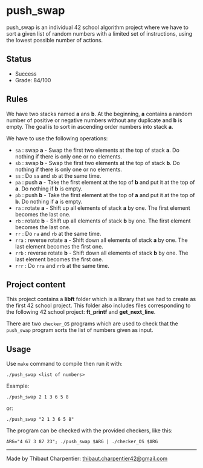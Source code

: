 # push_swap

push_swap is an individual 42 school algorithm project where we have to sort a given list of random numbers with a limited set of instructions, using the lowest possible number of actions.

## Status

* Success
* Grade: 84/100

## Rules

We have two stacks named **a** ans **b**. At the beginning, **a** contains a random number of positive or negative numbers without any duplicate and **b** is empty. The goal is to sort in ascending order numbers into stack **a**.

We have to use the following operations:
* ```sa``` : swap **a** - Swap the first two elements at the top of stack **a**. Do nothing if there is only one or no elements.
* ```sb``` : swap **b** - Swap the first two elements at the top of stack **b**. Do nothing if there is only one or no elements.
* ```ss``` : Do ```sa``` and ```sb``` at the same time.
* ```pa``` : push **a** - Take the first element at the top of **b** and put it at the top of **a**. Do nothing if **b** is empty.
* ```pb``` : push **b** - Take the first element at the top of **a** and put it at the top of **b**. Do nothing if **a** is empty.
* ```ra``` : rotate **a** - Shift up all elements of stack **a** by one. The first element becomes the last one.
* ```rb``` : rotate **b** - Shift up all elements of stack **b** by one. The first element becomes the last one.
* ```rr``` : Do ```ra``` and ```rb``` at the same time.
* ```rra``` : reverse rotate **a** - Shift down all elements of stack **a** by one. The last element becomes the first one.
* ```rrb``` : reverse rotate **b** - Shift down all elements of stack **b** by one. The last element becomes the first one.
* ```rrr``` : Do ```rra``` and ```rrb``` at the same time.

## Project content

This project contains a **libft** folder which is a library that we had to create as the first 42 school project. This folder also includes files corresponding to the following 42 school project: **ft_printf** and **get_next_line**.

There are two ```checker_OS``` programs which are used to check that the ```push_swap``` program sorts the list of numbers given as input.

## Usage

Use ```make``` command to compile then run it with:
```
./push_swap <list of numbers>
```
Example:
```
./push_swap 2 1 3 6 5 8
```
or:
```
./push_swap "2 1 3 6 5 8"
```
The program can be checked with the provided checkers, like this:
```
ARG="4 67 3 87 23"; ./push_swap $ARG | ./checker_OS $ARG
```
***
Made by Thibaut Charpentier: <thibaut.charpentier42@gmail.com>
